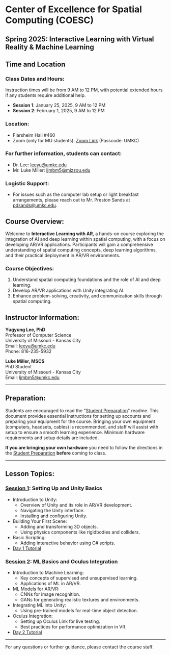 # Center of Excellence for Spatial Computing (COESC)
## Spring 2025: Interactive Learning with Virtual Reality & Machine Learning

## Time and Location

### Class Dates and Hours:
Instruction times will be from 9 AM to 12 PM, with potential extended hours if any students require additional help.  
- **Session 1**: January 25, 2025, 9 AM to 12 PM    
- **Session 2**: February 1, 2025, 9 AM to 12 PM  

### Location:
+ Flarsheim Hall #460  
+ Zoom (only for MU students):  [Zoom Link](https://umsystem.zoom.us/j/2174320035?pwd=b1lRVTZ1enpYYWQ3dzVacFBiRC9CUT09) (Passcode: UMKC)

### For further information, students can contact:
+ Dr. Lee: [leeyu@umkc.edu](leeyu@umkc.edu)  
+ Mr. Luke Miller: [ljmbm5@mizzou.edu](ljmbm5@mizzou.edu)
### Logistic Support:
+ For issues such as the computer lab setup or light breakfast arrangements, please reach out to Mr. Preston Sands at [pdsands@umkc.edu](pdsands@umkc.edu).
  

## Course Overview:
Welcome to **Interactive Learning with AR**, a hands-on course exploring the integration of AI and deep learning within spatial computing, with a focus on developing AR/VR applications. Participants will gain a comprehensive understanding of spatial computing concepts, deep learning algorithms, and their practical deployment in AR/VR environments.

### **Course Objectives**:
1. Understand spatial computing foundations and the role of AI and deep learning.  
2. Develop AR/VR applications with Unity integrating AI.  
3. Enhance problem-solving, creativity, and communication skills through spatial computing.  


## Instructor Information:
**Yugyung Lee, PhD**  
Professor of Computer Science  
University of Missouri - Kansas City  
Email: leeyu@umkc.edu  
Phone: 816-235-5932     
  
**Luke Miller, MSCS**  
PhD Student  
University of Missouri - Kansas City  
Email: ljmbm5@umkc.edu  

---

## Preparation:
Students are encouraged to read the "[Student Preparation](https://github.com/Luke-J-Miller/Human--Computer-Interactions-VR-AR/tree/main/Student%20Preparation)" readme. This document provides essential instructions for setting up accounts and preparing your equipment for the course. Bringing your own equipment (computers, headsets, cables) is recommended, and staff will assist with setup to ensure a smooth learning experience. Minimum hardware requirements and setup details are included.

**If you are bringing your own hardware** you need to follow the directions in the [Student Preparation](https://github.com/Luke-J-Miller/Human--Computer-Interactions-VR-AR/tree/main/Student%20Preparation) **before** coming to class.

---

## Lesson Topics:

### **[Session 1](https://docs.google.com/presentation/d/1utVYhSMCL8EviY2QNkuyc3JoUDwlz9j4vyebENd_kko/edit?usp=sharing): Setting Up and Unity Basics**
- Introduction to Unity:
  - Overview of Unity and its role in AR/VR development.
  - Navigating the Unity interface.
  - Installing and configuring Unity.
- Building Your First Scene:
  - Adding and transforming 3D objects.
  - Using physics components like rigidbodies and colliders.
- Basic Scripting:
  - Adding interactive behavior using C# scripts.
- [Day 1 Tutorial](https://docs.google.com/presentation/d/1Y3cza8zijudi5H94pD02mJVoUkspxiIu7tfud0khCfs/edit?usp=sharing)

### **[Session 2](https://docs.google.com/presentation/d/1utVYhSMCL8EviY2QNkuyc3JoUDwlz9j4vyebENd_kko/edit?usp=sharing): ML Basics and Oculus Integration**
- Introduction to Machine Learning:
  - Key concepts of supervised and unsupervised learning.
  - Applications of ML in AR/VR.
- ML Models for AR/VR:
  - CNNs for image recognition.
  - GANs for generating realistic textures and environments.
- Integrating ML into Unity:
  - Using pre-trained models for real-time object detection.
- Oculus Integration:
  - Setting up Oculus Link for live testing.
  - Best practices for performance optimization in VR.
- [Day 2 Tutorial](https://docs.google.com/presentation/d/19WS5syjc_-pRmuItQGxl4eUanslJmr0OKvpAUZAHwFE/edit?usp=sharing)

---

For any questions or further guidance, please contact the course staff.
